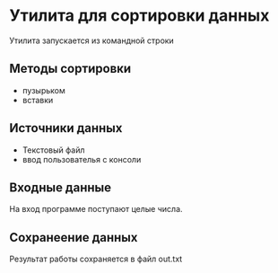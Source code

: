 # Утилита для сортировки данных

Утилита запускается из командной строки

## Методы сортировки 

* пузырьком
* вставки

## Источники данных
* Текстовый файл
* ввод пользователья с консоли


## Входные данные
На вход программе поступают целые числа.

## Сохранеение данных 
Результат работы сохраняется в файл out.txt
